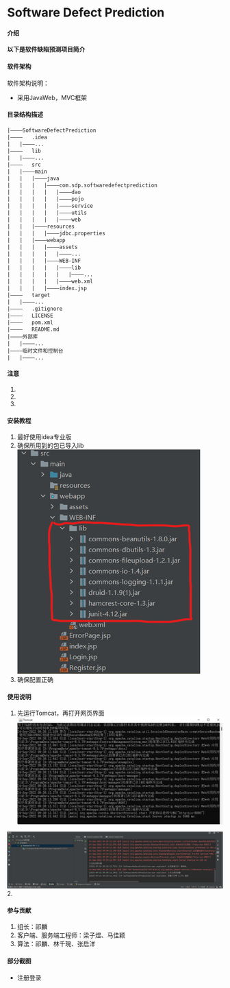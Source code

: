 # Software Defect Prediction

#### 介绍
**以下是软件缺陷预测项目简介**


#### 软件架构
软件架构说明：
- 采用JavaWeb，MVC框架


#### 目录结构描述
````
|————SoftwareDefectPrediction
|————   .idea
|   |————...
|————   lib
|   |————...
|————   src
|   |————main
|   |   |————java
|   |   |   |————com.sdp.softwaredefectprediction
|   |   |   |   |————dao
|   |   |   |   |————pojo
|   |   |   |   |————service
|   |   |   |   |————utils
|   |   |   |   |————web
|   |   |————resources
|   |   |   |————jdbc.properties
|   |   |————webapp
|   |   |   |————assets
|   |   |   |   |————...
|   |   |   |————WEB-INF
|   |   |   |   |————lib
|   |   |   |   |   |————...
|   |   |   |   |————web.xml
|   |   |   |————index.jsp
|————   target
|   |————...
|————   .gitignore
|————   LICENSE
|————   pom.xml
|————   README.md
|————外部库
|   |————...
|————临时文件和控制台
|   |————...

````



#### 注意
1. 
2. 
3. 


#### 安装教程

1. 最好使用idea专业版
2. 确保所用到的包已导入lib
![img.png](src/main/webapp/assets/imgs/img.png)
3. 确保配置正确


#### 使用说明

1. 先运行Tomcat，再打开网页界面
![img_1.png](src/main/webapp/assets/imgs/img_1.png)  

![img_2.png](src/main/webapp/assets/imgs/img_2.png)
2.  

#### 参与贡献

1.  组长：祁麟
2.  客户端、服务端工程师：梁子煜、马佳颖
3.  算法：祁麟、林千琬、张启洋

#### 部分截图
- 注册登录